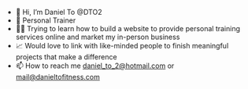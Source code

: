 - 👋 Hi, I’m Daniel To @DTO2
- 💪 Personal Trainer 
- 👨‍💻 Trying to learn how to build a website to provide personal training services online and market my in-person business
- 📈 Would love to link with like-minded people to finish meaningful projects that make a difference
- 📫 How to reach me daniel_to_2@hotmail.com or mail@danieltofitness.com

